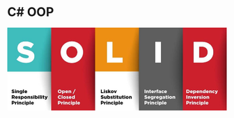 # C# OOP
<img src="https://github.com/FlameFenix/Certificates-Softuni/blob/main/pictures/solid.jpg?raw=true">
